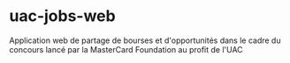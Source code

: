 # uac-jobs-web
Application web de partage de bourses et d'opportunités dans le cadre du concours lancé par la MasterCard Foundation au profit de l'UAC
